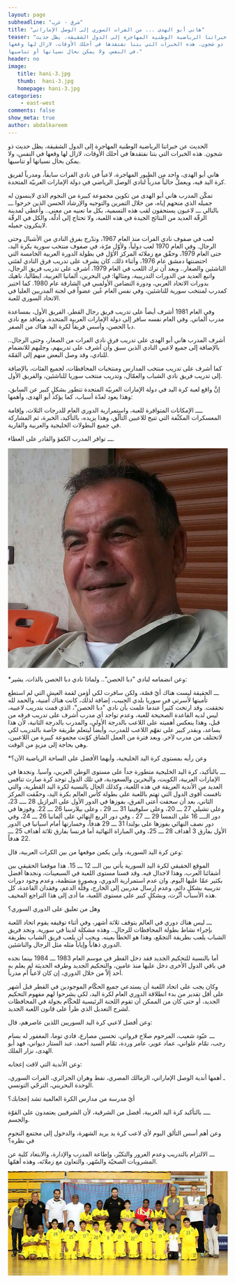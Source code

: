 ```yaml
---
layout: page
subheadline: "شرق - غرب"
title: "هاني أبو الهدى ... من الفرات السوري إلى الوصل الإماراتي"
teaser: "الحديث عن خبراتنا الرياضية الوطنية المهاجرة إلى الدول الشقيقة، يظل حديث
ذو شجون. هذه الخبرات التي بتنا نفتقدها في أحلك الأوقات، لازال لها وقعها
في النفس، ولا يمكن بحال نسيانها أو تناسيها."
header: no
image:
   title: hani-3.jpg
   thumb:  hani-3.jpg
   homepage: hani-3.jpg
categories:
    - east-west
comments: false
show_meta: true
author: abdalkareem
---
```



الحديث عن خبراتنا الرياضية الوطنية المهاجرة إلى الدول الشقيقة، يظل حديث
ذو شجون. هذه الخبرات التي بتنا نفتقدها في أحلك الأوقات، لازال لها وقعها
في النفس، ولا يمكن بحال نسيانها أو تناسيها.

هاني أبو الهدى، واحد من الطيور المهاجرة، لاعباً في نادي الفرات سابقاً،
ومدرباً لفريق كرة اليد فيه، ويعملُ حالياً مدرباً لنادي الوصل الرياضي في
دولة الإمارات العربيّة المتحدة.

تمكّن المدرب هاني أبو الهدى من تكوين مجموعة كبيرة من النجوم الذي لاينسون
له جميله الذي منحهم إياه، من خلال التمرين والتوجيه والإرشاد الحسن الذين
خرجوا ـــ بالتالي ـــ لاعبون يستحقون لقب هذه التسمية، بكل ما تعنيه من
معنى.. وأعطى لمدينة الرقّة العديد من النتائج الجيدة في هذه اللعبة، ولا
تحتاج إلى أدلّة، والكل في الرقّة لاينكرون جميله.

لعب في صفوف نادي الفرات منذ العام 1967، وتدّرج بفرق النادي من الأشبال
وحتى الرجال. وفي العام 1970 لعب دولياً، ولأوّل مرّة، في صفوف منتخب سورية
بكرة اليد، حتى العام 1979، وحقّق مع زملائه المركز الأوّل في بطولة الدورة
العربية الخامسة التي احتضنتها دمشق عام 1976، وأثناء ذلك، كان يشرف على
تدريب فرق النادي لفئتي الناشئين والصغار.. وبعد أن ترك اللعب في العام
1979، أشرف على تدريب فريق الرجال، واتبع العديد من الدورات التدريبية،
ومثالها: في البحرين، ألمانيا الغربية، ايطاليا، ناهيك بدورات الاتحاد
العربي، ودورة التضامن الأولمبي في الشارقة عام 1980. كما اختير كمدرب
لمنتخب سورية للناشئين، وفي نفس العام عُين عضواً في لجنة المدربين العليا
في الاتحاد السوري للعبة.

وفي العام 1981 أشرف أيضاً على تدريب فريق رجال القطر، الفريق الأول،
بمساعدة مدرب ألماني. وفي العام نفسه سافر إلى دولة الإمارات العربية
المتحدة، وتعاقد مع نادي دبا الحصن، وأسس فريقاً لكرة اليد هناك من الصفر.

أشرف المدرب هاني أبو الهدى على تدريب فرق نادي الفرات من الصغار، وحتى
الرجال.. بالإضافة إلى جميع لاعبي النادي الذين سبق وأن أشرف على تدريبهم،
وجلبهم للانضمام للنادي، وقد وصل البعض منهم إلى القمّة.

كما أشرف على تدريب منتخب المدارس ومنتخبات المحافظات، لجميع الفئات،
بالإضافة إلى تدريب فريق نادي الشباب والعمّال، وتدريب منتخب سوريا
للناشئين، والفريق الأول.

إنَّ واقع لعبة كرة اليد في دولة الإمارات العربيّة المتحدة تتطور بشكلٍ
كبير عن السابق، وهذا يعود لعدّة أسباب، كما يؤكد أبو الهدى، وأهمها:

ــــ الإمكانات المتوافرة للعبة، واستمرارية الدوري العام للدرجات الثلاث،
وإقامة المعسكرات المكثّفة التي تتيح للاعبين التألّق، وهذا يزيده،
بالتأكيد، الخبرة، ثم المشاركة في جميع البطولات الخليجية والعربية
والقارية.

ـــ توافر المدرب الكفؤ والقادر على العطاء.

![hani](/images/hani.jpg)

\*وعن انضمامه لنادي "دبا الحصن".. ولماذا نادي دبا الحصن بالذات، يشير:

ـــ الحقيقة ليست هناك أيّ قصّة، ولكن سافرت لكي أؤمن لقمة العيش التي لم
استطع تأمينها لأسرتي في سوريا بلدي الحبيب، إضافة لذلك، كانت هناك أمنية،
والحمد لله تحققت. وقد ارتحت كثيراً عندما علمت بأن نادي "دبا الحصن"، الذي
قمت بتدريب لاعبيه، ليس لديه القاعدة الصحيحة للعبة، وعدم تواجد أي مدرب
أشرف على تدريب فرقه من قبل، وهذا ينعكس أهميته على اللاعب بالدرجة الأولى،
والمدرب بالدرجة الثانية، لأن هذا يساعد، وبقدر كبير على تفهّم اللاعب
للمدرب، وأيضاً ليتعلم طريقة خاصة بالتدريب لكي لاتختلف من مدرب لآخر. وبعد
فترة من العمل الشاق كوّنت مجموعة كبيرة من اللاعبين، وهي بحاجة إلى مزيدٍ
من الوقت.

\*وعن رأيه بمستوى كرة اليد الخليجية، وأيهما الأفضل على الساحة الرياضية
الآن؟

ـــ بالتأكيد، كرة اليد الخليجية متطورة جداً على مستوى الوطن العربي،
وآسيا. ونجدها في الإمارات العربية، الكويت، والبحرين والسعودية، في تلك
الدول توجد كرة صارت تنافس العديد من الأندية العريقة في هذه اللعبة، وكذلك
الحال بالنسبة لكرة اليد القطرية، والتي نافست أقوى الدول التي تهتم
باللعبة على بطولة كأس العالم بكرة اليد، وحقّقت المركز الثاني، بعد أن
سحقت أعتى الفرق، بفوزها في الدور الأول على البرازيل 28 ــــ 23، وعلى
تشيلي 27 ـــ 20، وعلى سلوفينيا 31 ـــ 29 ، وعلى بيلارسيا 26 ـــ 22.
وفوزها في دور الــــ 16 على النمسا 29 ـــ 27 ، وفي دور الربع النهائي على
ألمانيا 26 ـــ 24، وفي دور نصف النهائي بفوزها على بولندا 31 ـــ 29
هدفاً، وخسارتها أمام اسبانيا في الدور الأول بفارق 3 أهداف 28 ـــ 25، وفي
المباراة النهائية أما فرنسا بفارق ثلاثة أهداف 25 ـــ 22 هدفاً.

وعن كرة اليد السورية، وأين يكمن موقعها من بين الكرات العربية، قال:

الموقع الحقيقي لكرة اليد السورية يأتي بين الـــ 12 ـــ 15. هذا موقعنا
الحقيقي بين أشقائنا العرب، وهذا لاجدال فيه. وقد قسنا مستوى اللعبة في
السبعينات، ونجدها أفضل بكثير عمّا عليها اليوم. وان عدم استمرارية الدوري،
وبصورةٍ منتظمة، وعدم وجود دورات تدريبية بشكلٍ دائم، وعدم إرسال مدربين
إلى الخارج، وقلّة الدعم، وفقدان القاعدة، كل هذه الأسباب أثّرت، وبشكلٍ
كبير على مستوى اللعبة، ما أدى إلى هذا التراجع المخيف.

وهل من تعليق على الدوري السوري؟

ـــ ليس هناك دوري في العالم يتوقف ثلاثة أشهر، وفي أثناء توقيفه يقوم
اتحاد اللعبة بإجراء نشاط بطولة المحافظات للرجال.. وهذه مشكلة لدينا في
سورية. ونجد فريق الشباب يلعب بطريقة التجمّع، وهذا هو الخطأ بعينه. ويجب
أن يلعب فريق الشباب بطريقة الدوري ذهاباً وإياباً مثله مثل الرجال
والناشئين.

أما بالنسبة للتحكيم الجديد فقد دخل القطر في موسم العام 1983 ـــ 1984
بينما نجده في باقي الدول الأخرى دخل عليها منذ عامين، والتحكيم الجديد
وطرقه الحديثة لم يعلم به أحد إلاّ من خلال الدوري، إن كان لاعباً أم
مدرباً.

وكان يجب على اتحاد اللعبة أن يستدعي جميع الحكّام الموجودين في القطر قبل
أشهر على أقل تقدير من بدء انطلاقة الدوري العام لكرة اليد، لكي يشرحوا لهم
مفهوم التحكيم الجديد، أو حتى كان من الممكن أن تقوم اللجنة الرئيسية
للحكّام بجولة في المحافظات لشرح التعديل الذي طرأ على قانون اللعبة
الجديد.

وعن أفضل لاعبي كرة اليد السوريين اللذين عاصرهم، قال:

ـــ عبّود شعيب، المرحوم صلاح فرواتي، تحسين مصارع، فادي توما، المغفور له
بسام رجب، تمّام علواني، عماد عوير، عامر وردة، تمّام السيد أحمد، عبد
الستار ديواني، فهد أبو الهدى، نزار الملك.

وعن الأندية التي لاقت إعجابه:

ـ أهمها أندية الوصل الإماراتي، الزمالك المصري، نفط وهران الجزائري،
الفرات السوري، الوحدة البحريني، الترجّي التونسي.

أيّ مدرسة من مدارس الكرة العالمية تشد إعجابك؟

ــــ بالتأكيد كرة اليد الغربية، أفضل من الشرقية، لأن الشرقيين يعتمدون
على القوّة والجسم.

وعن أهم أسس التألق اليوم لأي لاعب كرة يد يريد الشهرة، والدخول إلى مجتمع
النجوم في نظره؟

ـــ الالتزام بالتدريب وعدم الغرور والتكبّر، وإطاعة المدرب والإدارة،
والابتعاد كلية عن المشروبات الصحيّة والسّهر، والتعاون مع زملائه، وهذه
أهمّها.

![hani](/images/hani-2.jpg)
